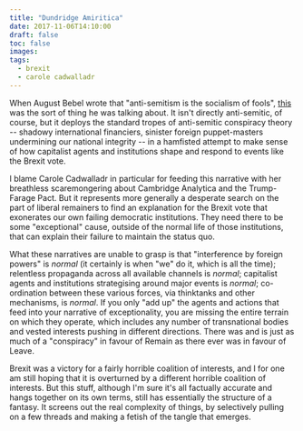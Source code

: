 ```yaml
---
title: "Dundridge Amiritica"
date: 2017-11-06T14:10:00
draft: false
toc: false
images:
tags: 
  - brexit
  - carole cadwalladr
---
```

When August Bebel wrote that "anti-semitism is the socialism of fools", [this](https://www.globalresearch.ca/how-brexit-was-engineered-by-foreign-billionaires-to-bring-about-economic-chaos-for-profit/5614194) was the sort of thing he was talking about. It isn't directly anti-semitic, of course, but it deploys the standard tropes of anti-semitic conspiracy theory -- shadowy international financiers, sinister foreign puppet-masters undermining our national integrity -- in a hamfisted attempt to make sense of how capitalist agents and institutions shape and respond to events like the Brexit vote.

I blame Carole Cadwalladr in particular for feeding this narrative with her breathless scaremongering about Cambridge Analytica and the Trump-Farage Pact. But it represents more generally a desperate search on the part of liberal remainers to find an explanation for the Brexit vote that exonerates our own failing democratic institutions. They need there to be some "exceptional" cause, outside of the normal life of those institutions, that can explain their failure to maintain the status quo.

What these narratives are unable to grasp is that "interference by foreign powers" is _normal_ (it certainly is when "we" do it, which is all the time); relentless propaganda across all available channels is _normal_; capitalist agents and institutions strategising around major events is _normal_; co-ordination between these various forces, via thinktanks and other mechanisms, is _normal_. If you only "add up" the agents and actions that feed into your narrative of exceptionality, you are missing the entire terrain on which they operate, which includes any number of transnational bodies and vested interests pushing in different directions. There was and is just as much of a "conspiracy" in favour of Remain as there ever was in favour of Leave.

Brexit was a victory for a fairly horrible coalition of interests, and I for one am still hoping that it is overturned by a different horrible coalition of interests. But this stuff, although I'm sure it's all factually accurate and hangs together on its own terms, still has essentially the structure of a fantasy. It screens out the real complexity of things, by selectively pulling on a few threads and making a fetish of the tangle that emerges.
